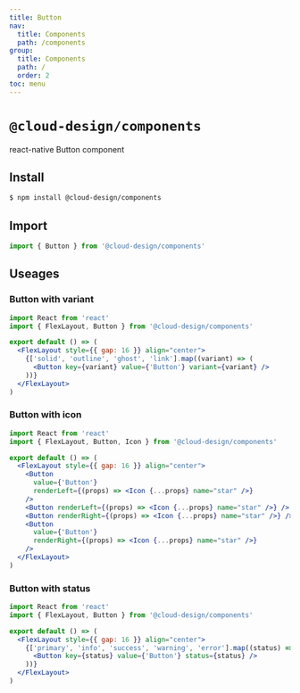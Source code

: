 ```yaml
---
title: Button
nav:
  title: Components
  path: /components
group:
  title: Components
  path: /
  order: 2
toc: menu
---
```


# `@cloud-design/components`

react-native Button component

## Install

```sh
$ npm install @cloud-design/components
```

## Import

```js
import { Button } from '@cloud-design/components'
```

## Useages

### Button with variant

```jsx
import React from 'react'
import { FlexLayout, Button } from '@cloud-design/components'

export default () => (
  <FlexLayout style={{ gap: 16 }} align="center">
    {['solid', 'outline', 'ghost', 'link'].map((variant) => (
      <Button key={variant} value={'Button'} variant={variant} />
    ))}
  </FlexLayout>
)
```

### Button with icon

```jsx
import React from 'react'
import { FlexLayout, Button, Icon } from '@cloud-design/components'

export default () => (
  <FlexLayout style={{ gap: 16 }} align="center">
    <Button
      value={'Button'}
      renderLeft={(props) => <Icon {...props} name="star" />}
    />
    <Button renderLeft={(props) => <Icon {...props} name="star" />} />
    <Button renderRight={(props) => <Icon {...props} name="star" />} />
    <Button
      value={'Button'}
      renderRight={(props) => <Icon {...props} name="star" />}
    />
  </FlexLayout>
)
```

### Button with status

```jsx
import React from 'react'
import { FlexLayout, Button } from '@cloud-design/components'

export default () => (
  <FlexLayout style={{ gap: 16 }} align="center">
    {['primary', 'info', 'success', 'warning', 'error'].map((status) => (
      <Button key={status} value={'Button'} status={status} />
    ))}
  </FlexLayout>
)
```
